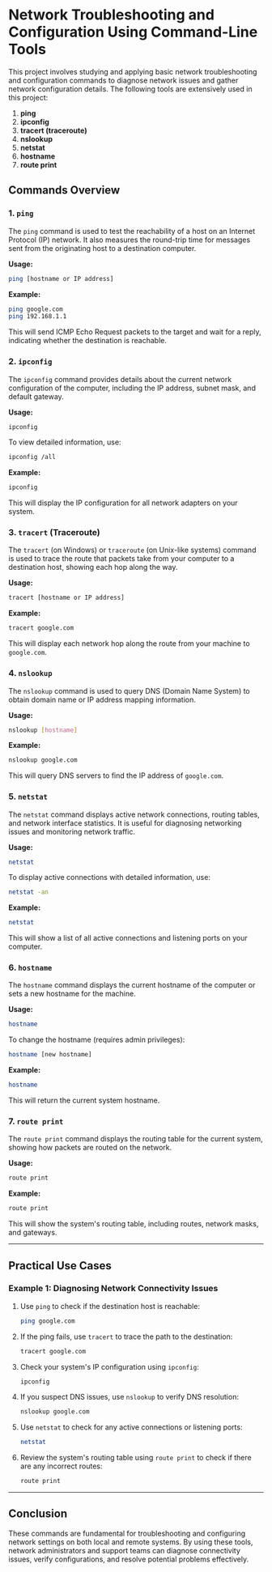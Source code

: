 # Network Troubleshooting and Configuration Using Command-Line Tools

This project involves studying and applying basic network troubleshooting and configuration commands to diagnose network issues and gather network configuration details. The following tools are extensively used in this project:

1. **ping**
2. **ipconfig**
3. **tracert (traceroute)**
4. **nslookup**
5. **netstat**
6. **hostname**
7. **route print**

## Commands Overview

### 1. `ping`

The `ping` command is used to test the reachability of a host on an Internet Protocol (IP) network. It also measures the round-trip time for messages sent from the originating host to a destination computer.

**Usage:**

```bash
ping [hostname or IP address]
```

**Example:**

```bash
ping google.com
ping 192.168.1.1
```

This will send ICMP Echo Request packets to the target and wait for a reply, indicating whether the destination is reachable.

### 2. `ipconfig`

The `ipconfig` command provides details about the current network configuration of the computer, including the IP address, subnet mask, and default gateway.

**Usage:**

```bash
ipconfig
```

To view detailed information, use:

```bash
ipconfig /all
```

**Example:**

```bash
ipconfig
```

This will display the IP configuration for all network adapters on your system.

### 3. `tracert` (Traceroute)

The `tracert` (on Windows) or `traceroute` (on Unix-like systems) command is used to trace the route that packets take from your computer to a destination host, showing each hop along the way.

**Usage:**

```bash
tracert [hostname or IP address]
```

**Example:**

```bash
tracert google.com
```

This will display each network hop along the route from your machine to `google.com`.

### 4. `nslookup`

The `nslookup` command is used to query DNS (Domain Name System) to obtain domain name or IP address mapping information.

**Usage:**

```bash
nslookup [hostname]
```

**Example:**

```bash
nslookup google.com
```

This will query DNS servers to find the IP address of `google.com`.

### 5. `netstat`

The `netstat` command displays active network connections, routing tables, and network interface statistics. It is useful for diagnosing networking issues and monitoring network traffic.

**Usage:**

```bash
netstat
```

To display active connections with detailed information, use:

```bash
netstat -an
```

**Example:**

```bash
netstat
```

This will show a list of all active connections and listening ports on your computer.

### 6. `hostname`

The `hostname` command displays the current hostname of the computer or sets a new hostname for the machine.

**Usage:**

```bash
hostname
```

To change the hostname (requires admin privileges):

```bash
hostname [new hostname]
```

**Example:**

```bash
hostname
```

This will return the current system hostname.

### 7. `route print`

The `route print` command displays the routing table for the current system, showing how packets are routed on the network.

**Usage:**

```bash
route print
```

**Example:**

```bash
route print
```

This will show the system's routing table, including routes, network masks, and gateways.

---

## Practical Use Cases

### Example 1: Diagnosing Network Connectivity Issues

1. Use `ping` to check if the destination host is reachable:
   ```bash
   ping google.com
   ```

2. If the ping fails, use `tracert` to trace the path to the destination:
   ```bash
   tracert google.com
   ```

3. Check your system's IP configuration using `ipconfig`:
   ```bash
   ipconfig
   ```

4. If you suspect DNS issues, use `nslookup` to verify DNS resolution:
   ```bash
   nslookup google.com
   ```

5. Use `netstat` to check for any active connections or listening ports:
   ```bash
   netstat
   ```

6. Review the system's routing table using `route print` to check if there are any incorrect routes:
   ```bash
   route print
   ```

---

## Conclusion

These commands are fundamental for troubleshooting and configuring network settings on both local and remote systems. By using these tools, network administrators and support teams can diagnose connectivity issues, verify configurations, and resolve potential problems effectively.
